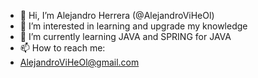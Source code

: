 - 👋 Hi, I’m Alejandro Herrera (@AlejandroViHeOl)
- 👀 I’m interested in learning and upgrade my knowledge
- 🌱 I’m currently learning JAVA and SPRING for JAVA
- 📫 How to reach me:
- AlejandroViHeOl@gmail.com

<!---
AlejandroViHeOl/AlejandroViHeOl is a ✨ special ✨ repository because its `README.md` (this file) appears on your GitHub profile.
You can click the Preview link to take a look at your changes.
--->
